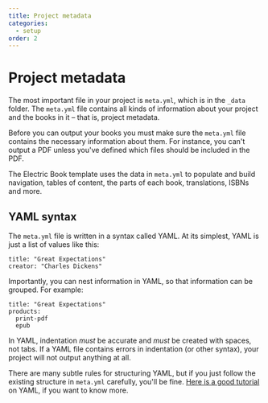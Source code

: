 ```yaml
---
title: Project metadata
categories:
  - setup
order: 2
---
```


# Project metadata

The most important file in your project is `meta.yml`, which is in the `_data` folder. The `meta.yml` file contains all kinds of information about your project and the books in it – that is, project metadata.

Before you can output your books you must make sure the `meta.yml` file contains the necessary information about them. For instance, you can't output a PDF unless you've defined which files should be included in the PDF.

The Electric Book template uses the data in `meta.yml` to populate and build navigation, tables of content, the parts of each book, translations, ISBNs and more.

## YAML syntax

The `meta.yml` file is written in a syntax called YAML. At its simplest, YAML is just a list of values like this:

```
title: "Great Expectations"
creator: "Charles Dickens"
```

Importantly, you can nest information in YAML, so that information can be grouped. For example:

```
title: "Great Expectations"
products:
  print-pdf
  epub
```

In YAML, indentation *must* be accurate and *must* be created with spaces, not tabs. If a YAML file contains errors in indentation (or other syntax), your project will not output anything at all.

There are many subtle rules for structuring YAML, but if you just follow the existing structure in `meta.yml` carefully, you'll be fine. [Here is a good tutorial](https://learn.getgrav.org/advanced/yaml) on YAML, if you want to know more.

